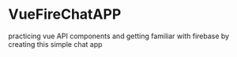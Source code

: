 # VueFireChatAPP
practicing vue API components and getting familiar with firebase by creating this simple chat app
